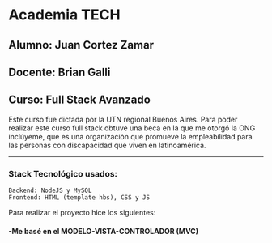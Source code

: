 # Academia TECH

## Alumno: Juan Cortez Zamar

## Docente: Brian Galli

## Curso: Full Stack Avanzado

Este curso fue dictada por la UTN regional Buenos Aires.
Para poder realizar este curso full stack obtuve una beca en la que me otorgó la ONG inclúyeme, que es una organización que promueve la empleabilidad para las personas con discapacidad que viven en latinoamérica.

----------------------------------
### Stack Tecnológico usados:
    Backend: NodeJS y MySQL
    Frontend: HTML (template hbs), CSS y JS

Para realizar el proyecto hice los siguientes:
#### -Me basé en el MODELO-VISTA-CONTROLADOR (MVC)
